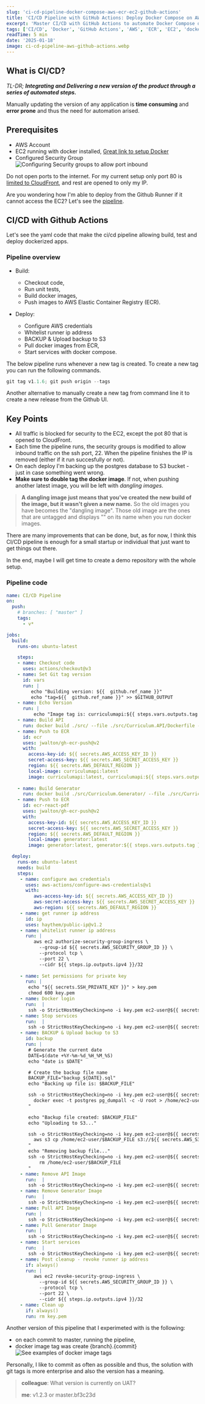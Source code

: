 ```yaml
---
slug: 'ci-cd-pipeline-docker-compose-aws-ecr-ec2-github-actions'
title: 'CI/CD Pipeline with GitHub Actions: Deploy Docker Compose on AWS EC2'
excerpt: 'Master CI/CD with GitHub Actions to automate Docker Compose deployments on AWS using ECR and EC2. A step-by-step guide for DevOps engineers and developers.'
tags: ['CI/CD', 'Docker', 'GitHub Actions', 'AWS', 'ECR', 'EC2', 'docker-compose', 'DevOps', 'automation', 'cloud-deployment']
readTime: 5 min
date: '2025-01-18'
image: ci-cd-pipeline-aws-github-actions.webp
---
```


## What is CI/CD?

*TL-DR;* ***Integrating and Delivering a new version of the product through a series of automated steps.***

Manually updating the version of any application is **time consuming** and **error prone** and thus the need for automation arised.

## Prerequisites

* AWS Account
* EC2 running with docker installed, [Great link to setup Docker](https://www.cyberciti.biz/faq/how-to-install-docker-on-amazon-linux-2/)
* Configured Security Group
![Configuring Security groups to allow port inbound](/images/ci-cd-pipeline-docker-compose-aws-ecr-ec2-github-actions/configure-security-group.png)

Do not open ports to the internet.
For my current setup only port 80 is [limited to CloudFront](https://aws.amazon.com/blogs/networking-and-content-delivery/limit-access-to-your-origins-using-the-aws-managed-prefix-list-for-amazon-cloudfront/), and rest are opened to only my IP.

Are you wondering how I'm able to deploy from the Github Runner if it cannot access the EC2? Let's see the [pipeline](#pipeline-code).

## CI/CD with Github Actions

Let's see the yaml code that make the ci/cd pipeline allowing build, test and deploy dockerized apps.

### Pipeline overview

* Build:
  * Checkout code,
  * Run unit tests,
  * Build docker images,
  * Push images to AWS Elastic Container Registry (ECR).

* Deploy:
  * Configure AWS credentials
  * Whitelist runner ip address
  * BACKUP & Upload backup to S3
  * Pull docker images from ECR,
  * Start services with docker compose.

The below pipeline runs whenever a new tag is created.
To create a new tag you can run the following commands.

```powershell
git tag v1.1.6; git push origin --tags
```

Another alternative to manually create a new tag from command line it to create a new release from the Github UI.

## Key Points

* All traffic is blocked for security to the EC2, except the pot 80 that is opened to CloudFront.
* Each time the pipeline runs, the security groups is modified to allow inbound traffic on the ssh port, 22.
When the pipeline finishes the IP is removed (either if it run succesfully or not).
* On each deploy I'm backing up the postgres database to S3 bucket - just in case something went wrong.
* **Make sure to double tag the docker image**. If not, when pushing another latest image, you will be left with *dangling images*.

> **A dangling image just means that you've created the new build of the image, but it wasn't given a new name.** So the old images you have becomes the "dangling image". Those old image are the ones that are untagged and displays "<none>" on its name when you run docker images.

There are many improvements that can be done, but, as for now, I think this CI/CD pipeline is enough for a small startup or individual that just want to get things out there.

In the end, maybe I will get time to create a demo repository with the whole setup.

### Pipeline code

```yaml
name: CI/CD Pipeline
on:
  push:
    # branches: [ "master" ]
    tags:
      - v*

jobs:  
  build:
    runs-on: ubuntu-latest

    steps:
    - name: Checkout code
      uses: actions/checkout@v3
    - name: Set Git tag version
      id: vars
      run: |
         echo "Building version: ${{  github.ref_name }}"
         echo "tag=${{  github.ref_name }}" >> $GITHUB_OUTPUT
    - name: Echo Version
      run: |
          echo "Image tag is: curriculumapi:${{ steps.vars.outputs.tag }}"
    - name: Build API
      run: docker build ./src/ --file ./src/Curriculum.API/Dockerfile -t curriculumapi:latest
    - name: Push to ECR
      id: ecr
      uses: jwalton/gh-ecr-push@v2
      with:
        access-key-id: ${{ secrets.AWS_ACCESS_KEY_ID }}
        secret-access-key: ${{ secrets.AWS_SECRET_ACCESS_KEY }}
        region: ${{ secrets.AWS_DEFAULT_REGION }}
        local-image: curriculumapi:latest
        image: curriculumapi:latest, curriculumapi:${{ steps.vars.outputs.tag }}
        
    - name: Build Generator
      run: docker build ./src/Curriculum.Generator/ --file ./src/Curriculum.Generator/Dockerfile --tag generator:latest
    - name: Push to ECR
      id: ecr-react-pdf
      uses: jwalton/gh-ecr-push@v2
      with:
        access-key-id: ${{ secrets.AWS_ACCESS_KEY_ID }}
        secret-access-key: ${{ secrets.AWS_SECRET_ACCESS_KEY }}
        region: ${{ secrets.AWS_DEFAULT_REGION }}
        local-image: generator:latest
        image: generator:latest, generator:${{ steps.vars.outputs.tag }}

  deploy:
    runs-on: ubuntu-latest
    needs: build
    steps:
     - name: configure aws credentials
       uses: aws-actions/configure-aws-credentials@v1
       with:
          aws-access-key-id: ${{ secrets.AWS_ACCESS_KEY_ID }}
          aws-secret-access-key: ${{ secrets.AWS_SECRET_ACCESS_KEY }}
          aws-region: ${{ secrets.AWS_DEFAULT_REGION }}
     - name: get runner ip address
       id: ip
       uses: haythem/public-ip@v1.2
     - name: whitelist runner ip address
       run: |
          aws ec2 authorize-security-group-ingress \
            --group-id ${{ secrets.AWS_SECURITY_GROUP_ID }} \
            --protocol tcp \
            --port 22 \
            --cidr ${{ steps.ip.outputs.ipv4 }}/32
          
     - name: Set permissions for private key
       run: |
        echo "${{ secrets.SSH_PRIVATE_KEY }}" > key.pem
        chmod 600 key.pem
     - name: Docker login
       run:  |
        ssh -o StrictHostKeyChecking=no -i key.pem ec2-user@${{ secrets.EC2_INSTANCE_IP }} 'aws ecr get-login-password --region eu-central-1 | docker login --username AWS --password-stdin ${{ secrets.AWS_ECR_NAME }}'
     - name: Stop services
       run:  |
        ssh -o StrictHostKeyChecking=no -i key.pem ec2-user@${{ secrets.EC2_INSTANCE_IP }} 'docker-compose stop generator curriculum.api'
     - name: BACKUP & Upload backup to S3
       id: backup
       run: |
        # Generate the current date
        DATE=$(date +%Y-%m-%d_%H_%M_%S)
        echo "date is $DATE"

        # Create the backup file name
        BACKUP_FILE="backup_${DATE}.sql"
        echo "Backing up file is: $BACKUP_FILE"

        ssh -o StrictHostKeyChecking=no -i key.pem ec2-user@${{ secrets.EC2_INSTANCE_IP }} "
          docker exec -t postgres pg_dumpall -c -U root > /home/ec2-user/$BACKUP_FILE
        "

        echo "Backup file created: $BACKUP_FILE"
        echo "Uploading to S3..."

        ssh -o StrictHostKeyChecking=no -i key.pem ec2-user@${{ secrets.EC2_INSTANCE_IP }} "
          aws s3 cp /home/ec2-user/$BACKUP_FILE s3://${{ secrets.AWS_S3_BACKUP_NAME }}
        "
        echo "Removing backup file..."
        ssh -o StrictHostKeyChecking=no -i key.pem ec2-user@${{ secrets.EC2_INSTANCE_IP }} "
            rm /home/ec2-user/$BACKUP_FILE
        "
     - name: Remove API Image
       run:  |
        ssh -o StrictHostKeyChecking=no -i key.pem ec2-user@${{ secrets.EC2_INSTANCE_IP }} 'docker rmi ${{ secrets.AWS_ECR_NAME }}/curriculumapi || true'
     - name: Remove Generator Image
       run:  |
        ssh -o StrictHostKeyChecking=no -i key.pem ec2-user@${{ secrets.EC2_INSTANCE_IP }} 'docker rmi ${{ secrets.AWS_ECR_NAME }}/generator || true'
     - name: Pull API Image
       run: |
        ssh -o StrictHostKeyChecking=no -i key.pem ec2-user@${{ secrets.EC2_INSTANCE_IP }} 'docker pull ${{ secrets.AWS_ECR_NAME }}/curriculumapi'
     - name: Pull Generator Image
       run: |
        ssh -o StrictHostKeyChecking=no -i key.pem ec2-user@${{ secrets.EC2_INSTANCE_IP }} 'docker pull ${{ secrets.AWS_ECR_NAME }}/generator'
     - name: Start services
       run:  |
        ssh -o StrictHostKeyChecking=no -i key.pem ec2-user@${{ secrets.EC2_INSTANCE_IP }} 'docker-compose up -d'
     - name: Post cleanup - revoke runner ip address
       if: always()
       run: |
          aws ec2 revoke-security-group-ingress \
            --group-id ${{ secrets.AWS_SECURITY_GROUP_ID }} \
            --protocol tcp \
            --port 22 \
            --cidr ${{ steps.ip.outputs.ipv4 }}/32
     - name: Clean up
       if: always()
       run: rm key.pem
```

Another version of this pipeline that I experimeted with is the following:
* on each commit to master, running the pipeline,
* docker image tag was create {branch}.{commit}
![See examples of docker image tags](/images/ci-cd-pipeline-docker-compose-aws-ecr-ec2-github-actions/docker-images-tags-example.png)

Personally, I like to commit as often as possible and thus, the solution with git tags is more enterprise and also the version has a meaning.

> **colleague**: What version is currently on UAT?
>
> **me**: v1.2.3 or master.bf3c23d
